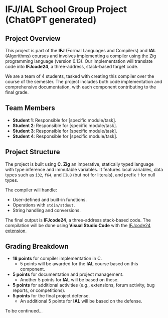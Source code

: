 # IFJ/IAL School Group Project (ChatGPT generated)

## Project Overview

This project is part of the **IFJ** (Formal Languages and Compilers) and **IAL** (Algorithms) courses and involves implementing a compiler using the Zig programming language (version 0.13). Our implementation will translate code into **IFJcode24**, a three-address, stack-based target code.

We are a team of 4 students, tasked with creating this compiler over the course of the semester. The project includes both code implementation and comprehensive documentation, with each component contributing to the final grade.

## Team Members

- **Student 1**: Responsible for [specific module/task].
- **Student 2**: Responsible for [specific module/task].
- **Student 3**: Responsible for [specific module/task].
- **Student 4**: Responsible for [specific module/task].

## Project Structure

The project is built using **C**. **Zig** an imperative, statically typed language with type inference and immutable variables. It features local variables, data types such as `i32`, `f64`, and `[]u8` (but not for literals), and prefix `?` for null types.

The compiler will handle:

- User-defined and built-in functions.
- Operations with `stdin/stdout`.
- String handling and conversions.

The final output is **IFJcode24**, a three-address stack-based code. The compilation will be done using **Visual Studio Code** with the [IFJcode24 extension](https://marketplace.visualstudio.com/items?itemName=okrejci.ippc-ifjc).

## Grading Breakdown

- **18 points** for compiler implementation in C.
  - 5 points will be awarded for the **IAL** course based on this component.
- **5 points** for documentation and project management.
  - Another 5 points for **IAL** will be based on these.
- **5 points** for additional activities (e.g., extensions, forum activity, bug reports, or competitions).
- **5 points** for the final project defense.
  - An additional 5 points for **IAL** will be based on the defense.

To be continued...
